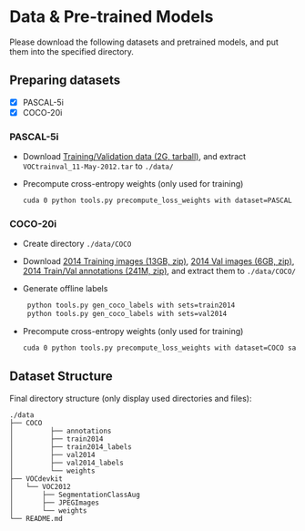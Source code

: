 # Data & Pre-trained Models

Please download the following datasets and pretrained models, and put them into the specified directory.

## Preparing datasets

* [x] PASCAL-5i
* [x] COCO-20i

### PASCAL-5i

* Download [Training/Validation data (2G, tarball)](http://host.robots.ox.ac.uk/pascal/VOC/voc2012/VOCtrainval_11-May-2012.tar), and extract `VOCtrainval_11-May-2012.tar` to `./data/`
* Precompute cross-entropy weights (only used for training)
  
  ```bash
  cuda 0 python tools.py precompute_loss_weights with dataset=PASCAL
  ```

### COCO-20i

* Create directory `./data/COCO`
* Download [2014 Training images (13GB, zip)](http://images.cocodataset.org/zips/train2014.zip), [2014 Val images (6GB, zip)](http://images.cocodataset.org/zips/val2014.zip), [2014 Train/Val annotations (241M, zip)](http://images.cocodataset.org/annotations/annotations_trainval2014.zip), and extract them to `./data/COCO/` 
* Generate offline labels

  ```bash
   python tools.py gen_coco_labels with sets=train2014
   python tools.py gen_coco_labels with sets=val2014
  ```

* Precompute cross-entropy weights (only used for training)

  ```bash
  cuda 0 python tools.py precompute_loss_weights with dataset=COCO save_byte=True
  ```

## Dataset Structure

Final directory structure (only display used directories and files):

```
./data
├── COCO
│         ├── annotations
│         ├── train2014
│         ├── train2014_labels
│         ├── val2014
│         ├── val2014_labels
│         └── weights
├── VOCdevkit
│   └── VOC2012
│       ├── SegmentationClassAug
│       ├── JPEGImages
│       └── weights
└── README.md
```
